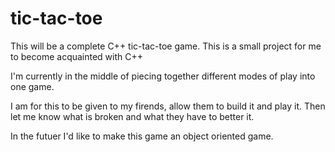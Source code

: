 tic-tac-toe
===========

This will be a complete C++ tic-tac-toe game. This is a small project for me to become acquainted with C++

I'm currently in the middle of piecing together different modes of play into one game.

I am for this to be given to my firends, allow them to build it and play it. Then let me know what is broken and what
they have to better it.

In the futuer I'd like to make this game an object oriented game.
